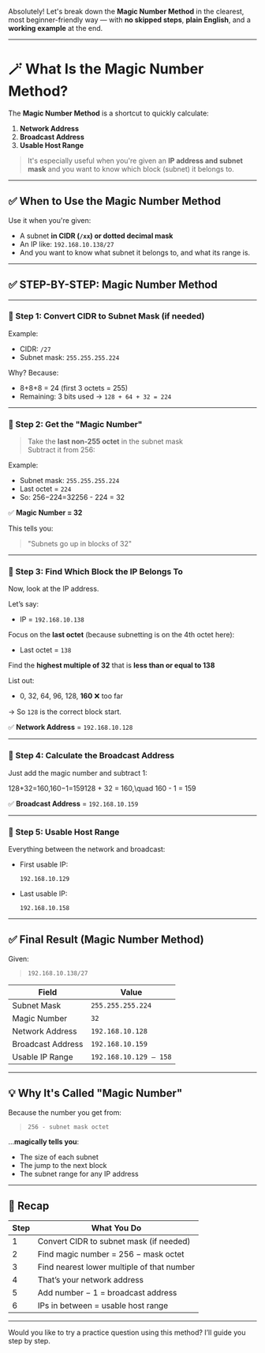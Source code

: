 Absolutely! Let's break down the **Magic Number Method** in the clearest, most beginner-friendly way — with **no skipped steps**, **plain English**, and a **working example** at the end.

---

# 🪄 **What Is the Magic Number Method?**

The **Magic Number Method** is a shortcut to quickly calculate:

1. **Network Address**
2. **Broadcast Address**
3. **Usable Host Range**

> It's especially useful when you're given an **IP address and subnet mask** and you want to know which block (subnet) it belongs to.

---

## ✅ When to Use the Magic Number Method

Use it when you're given:

- A subnet **in CIDR (`/xx`) or dotted decimal mask**
- An IP like: `192.168.10.138/27`
- And you want to know what subnet it belongs to, and what its range is.

---

## ✅ STEP-BY-STEP: Magic Number Method

---

### 🔹 Step 1: Convert CIDR to Subnet Mask (if needed)

Example:

- CIDR: `/27`
- Subnet mask: `255.255.255.224`

Why? Because:

- 8+8+8 = 24 (first 3 octets = 255)
- Remaining: 3 bits used → `128 + 64 + 32 = 224`

---

### 🔹 Step 2: Get the "Magic Number"

> Take the **last non-255 octet** in the subnet mask  
> Subtract it from 256:

Example:

- Subnet mask: `255.255.255.224`
- Last octet = `224`
- So: 256−224=32256 - 224 = 32

✅ **Magic Number = 32**

This tells you:

> "Subnets go up in blocks of 32"

---

### 🔹 Step 3: Find Which Block the IP Belongs To

Now, look at the IP address.

Let’s say:

- IP = `192.168.10.138`

Focus on the **last octet** (because subnetting is on the 4th octet here):

- Last octet = `138`

Find the **highest multiple of 32** that is **less than or equal to 138**

List out:

- 0, 32, 64, 96, 128, **160** ❌ too far

→ So `128` is the correct block start.

✅ **Network Address** = `192.168.10.128`

---

### 🔹 Step 4: Calculate the Broadcast Address

Just add the magic number and subtract 1:

128+32=160,160−1=159128 + 32 = 160,\quad 160 - 1 = 159

✅ **Broadcast Address** = `192.168.10.159`

---

### 🔹 Step 5: Usable Host Range

Everything between the network and broadcast:

- First usable IP:
    
    ```
    192.168.10.129
    ```
    
- Last usable IP:
    
    ```
    192.168.10.158
    ```
    

---

## ✅ Final Result (Magic Number Method)

Given:

> `192.168.10.138/27`

|Field|Value|
|---|---|
|Subnet Mask|`255.255.255.224`|
|Magic Number|`32`|
|Network Address|`192.168.10.128`|
|Broadcast Address|`192.168.10.159`|
|Usable IP Range|`192.168.10.129 – 158`|

---

## 💡 Why It's Called "Magic Number"

Because the number you get from:

> `256 - subnet mask octet`

…**magically tells you**:

- The size of each subnet
- The jump to the next block
- The subnet range for any IP address

---

## 🔁 Recap

|Step|What You Do|
|---|---|
|1|Convert CIDR to subnet mask (if needed)|
|2|Find magic number = 256 − mask octet|
|3|Find nearest lower multiple of that number|
|4|That’s your network address|
|5|Add number − 1 = broadcast address|
|6|IPs in between = usable host range|

---

Would you like to try a practice question using this method? I’ll guide you step by step.